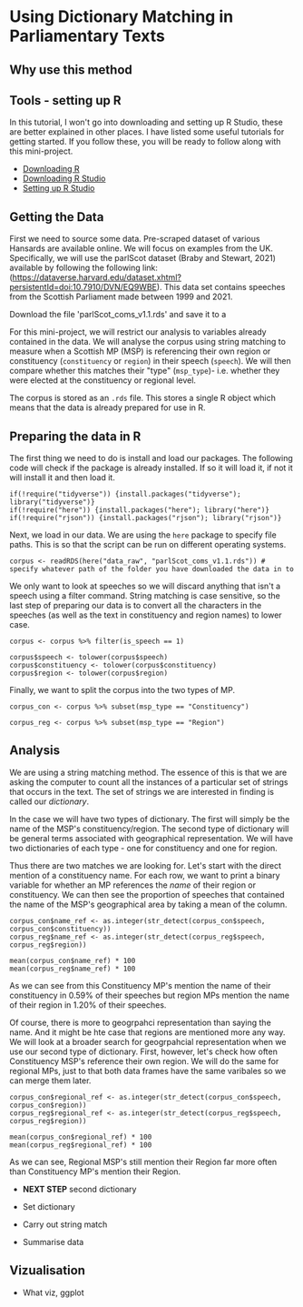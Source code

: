 # Using Dictionary Matching in Parliamentary Texts

## Why use this method

## Tools - setting up R

In this tutorial, I won't go into downloading and setting up R Studio, these are better explained in other places. I have listed some useful tutorials for getting started. If you follow these, you will be ready to follow along with this mini-project.

* [Downloading R](https://cran.r-project.org/bin/windows/base/)
* [Downloading R Studio](https://www.rstudio.com/products/rstudio/download/)
* [Setting up R Studio](https://rstudio-education.github.io/hopr/starting.html)

## Getting the Data
First we need to source some data. Pre-scraped dataset of various Hansards are available online. We will focus on examples from the UK. Specifically, we will use the parlScot dataset (Braby and Stewart, 2021) available by following the following link: (https://dataverse.harvard.edu/dataset.xhtml?persistentId=doi:10.7910/DVN/EQ9WBE). This data set contains speeches from the Scottish Parliament made between 1999 and 2021.

Download the file 'parlScot_coms_v1.1.rds' and save it to a


For this mini-project, we will restrict our analysis to variables already contained in the data. We will analyse the corpus using string matching to measure when a Scottish MP (MSP) is referencing their own region or constituency (`constituency` or `region`) in their speech (`speech`). We will then compare whether this matches their "type" (`msp_type`)- i.e. whether they were elected at the constituency or regional level.

The corpus is stored as an `.rds` file. This stores a single R object which means that the data is already prepared for use in R.

## Preparing the data in R
The first thing we need to do is install and load our packages. The following code will check if the package is already installed. If so it will load it, if not it will install it and then load it.
```
if(!require("tidyverse")) {install.packages("tidyverse"); library("tidyverse")}
if(!require("here")) {install.packages("here"); library("here")}
if(!require("rjson")) {install.packages("rjson"); library("rjson")}
```

Next, we load in our data. We are using the `here` package to specify file paths. This is so that the script can be run on different operating systems.

```
corpus <- readRDS(here("data_raw", "parlScot_coms_v1.1.rds")) # specify whatever path of the folder you have downloaded the data in to
```

We only want to look at speeches so we will discard anything that isn't a speech using a filter command. String matching is case sensitive, so the last step of preparing our data is to convert all the characters in the speeches (as well as the text in constituency and region names) to lower case.

```
corpus <- corpus %>% filter(is_speech == 1)

corpus$speech <- tolower(corpus$speech)
corpus$constituency <- tolower(corpus$constituency)
corpus$region <- tolower(corpus$region)

```

Finally, we want to split the corpus into the two types of MP.
```
corpus_con <- corpus %>% subset(msp_type == "Constituency")

corpus_reg <- corpus %>% subset(msp_type == "Region")
```

## Analysis

We are using a string matching method. The essence of this is that we are asking the computer to count all the instances of a particular set of strings that occurs in the text. The set of strings we are interested in finding is called our *dictionary*.

In the case we will have two types of dictionary. The first will simply be the name of the MSP's constituency/region. The second type of dictionary will be general terms associated with geographical representation. We will have two dictionaries of each type - one for constituency and one for region.

Thus there are two matches we are looking for. Let's start with the direct mention of a constituency name. For each row, we want to print a binary variable for whether an MP references the *name* of their region or constituency. We can then see the proportion of speeches that contained the name of the MSP's geographical area by taking a mean of the column.

```
corpus_con$name_ref <- as.integer(str_detect(corpus_con$speech, corpus_con$constituency))
corpus_reg$name_ref <- as.integer(str_detect(corpus_reg$speech, corpus_reg$region))

mean(corpus_con$name_ref) * 100
mean(corpus_reg$name_ref) * 100
```
As we can see from this Constituency MP's mention the name of their constituency in 0.59% of their speeches but region MPs mention the name of their region in 1.20% of their speeches.

Of course, there is more to geogrpahci representation than saying the name. And it might be hte case that regions are mentioned more any way. We will look at a broader search for geogrpahcial representation when we use our second type of dictionary. First, however, let's check how often Constituency MSP's reference their own region. We will do the same for regional MPs, just to that both data frames have the same varibales so we can merge them later.

```
corpus_con$regional_ref <- as.integer(str_detect(corpus_con$speech, corpus_con$region))
corpus_reg$regional_ref <- as.integer(str_detect(corpus_reg$speech, corpus_reg$region))

mean(corpus_con$regional_ref) * 100
mean(corpus_reg$regional_ref) * 100
```
As we can see, Regional MSP's still mention their Region far more often than Constituency MP's mention their Region.

* **NEXT STEP** second dictionary


* Set dictionary
* Carry out string match
* Summarise data  

## Vizualisation
* What viz, ggplot

